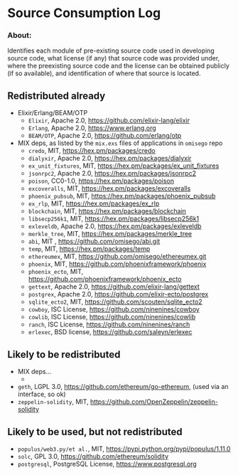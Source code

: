 # Source Consumption Log

### About:

Identifies each module of pre-existing source code used in developing source code, what license (if any) that source code was provided under, where the preexisting source code and the license can be obtained publicly (if so available), and identification of where that source is located.

## Redistributed already

* Elixir/Erlang/BEAM/OTP
  * `Elixir`, Apache 2.0, https://github.com/elixir-lang/elixir
  * `Erlang`, Apache 2.0, https://www.erlang.org
  * `BEAM/OTP`, Apache 2.0, https://github.com/erlang/otp
* MIX deps, as listed by the `mix.exs` files of applications in `omisego` repo
  * `credo`, MIT, https://hex.pm/packages/credo
  * `dialyxir`, Apache 2.0, https://hex.pm/packages/dialyxir
  * `ex_unit_fixtures`, MIT, https://hex.pm/packages/ex_unit_fixtures
  * `jsonrpc2`, Apache 2.0, https://hex.pm/packages/jsonrpc2
  * `poison`, CC0-1.0, https://hex.pm/packages/poison
  * `excoveralls`, MIT, https://hex.pm/packages/excoveralls
  * `phoenix_pubsub`, MIT, https://hex.pm/packages/phoenix_pubsub
  * `ex_rlp`, MIT, https://hex.pm/packages/ex_rlp
  * `blockchain`, MIT, https://hex.pm/packages/blockchain
  * `libsecp256k1`, MIT, https://hex.pm/packages/libsecp256k1
  * `exleveldb`, Apache 2.0, https://hex.pm/packages/exleveldb
  * `merkle_tree`, MIT, https://hex.pm/packages/merkle_tree
  * `abi`, MIT , https://github.com/omisego/abi.git
  * `temp`, MIT, https://hex.pm/packages/temp
  * `ethereumex`, MIT, https://github.com/omisego/ethereumex.git
  * `phoenix`, MIT, https://github.com/phoenixframework/phoenix
  * `phoenix_ecto`, MIT, https://github.com/phoenixframework/phoenix_ecto
  * `gettext`, Apache 2.0, https://github.com/elixir-lang/gettext
  * `postgrex`, Apache 2.0, https://github.com/elixir-ecto/postgrex
  * `sqlite_ecto2`, MIT, https://github.com/scouten/sqlite_ecto2
  * `cowboy`, ISC License, https://github.com/ninenines/cowboy
  * `cowlib`, ISC License, https://github.com/ninenines/cowlib
  * `ranch`, ISC License, https://github.com/ninenines/ranch 
  * `erlexec`, BSD license, https://github.com/saleyn/erlexec


## Likely to be redistributed

* MIX deps...
  * <non yet>
* `geth`, LGPL 3.0, https://github.com/ethereum/go-ethereum, (used via an interface, so ok)
* `zeppelin-solidity`, MIT, https://github.com/OpenZeppelin/zeppelin-solidity

## Likely to be used, but not redistributed

* `populus/web3.py/et al.`, MIT, https://pypi.python.org/pypi/populus/1.11.0
* `solc`, GPL 3.0, https://github.com/ethereum/solidity
* `postgresql`, PostgreSQL License, https://www.postgresql.org
